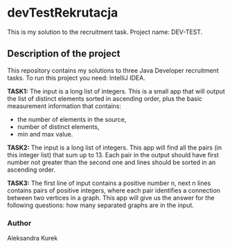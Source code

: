  # devTestRekrutacja
This is my solution to the recruitment task.
Project name: DEV-TEST.

## Description of the project
This repository contains my solutions to three Java Developer recruitment tasks.
To run this project you need: IntelliJ IDEA.

**TASK1:**
The input is a long list of integers.
This is a small app that will output the list of distinct elements sorted in ascending order, plus the basic measurement information that contains:
-  the number of elements in the source,
-   number of distinct elements,
-   min and max value.

**TASK2:**
The input is a long list of integers.
This app will find all the pairs (in this integer list) that sum up to 13. Each pair in the output should have first number not greater than the second one and lines should be sorted in an ascending order.
  
**TASK3:**
The first line of input contains a positive number n, next n lines contains pairs of positive integers, where each pair identifies a connection between two vertices in a graph.
This app will give us the answer for the following questions: how many separated graphs are in the input.

### Author
Aleksandra Kurek
